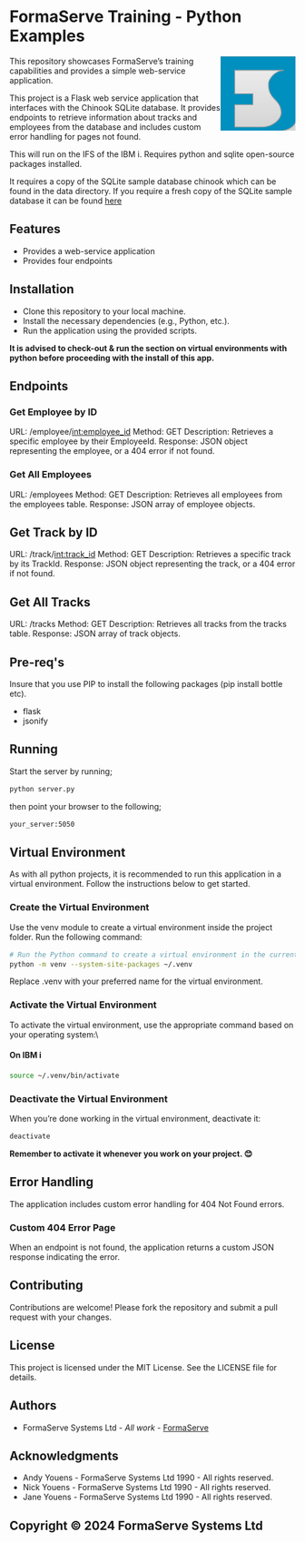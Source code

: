 # FormaServe Training - Python Examples

<img src="/static/images/Logo.png" align="right">

This repository showcases FormaServe’s training capabilities and provides a simple web-service application.

This project is a Flask web service application that interfaces with the Chinook SQLite database. It provides endpoints to retrieve information about tracks and employees from the database and includes custom error handling for pages not found.

This will run on the IFS of the IBM i.  Requires python and sqlite open-source packages installed.

It requires a copy of the SQLite sample database chinook which can be found in the data directory.  If you require a fresh copy of the SQLite sample database it can be found [here]([http://sqlite](https://www.sqlitetutorial.net/sqlite-sample-database/))

## Features

* Provides a web-service application
* Provides four endpoints

## Installation

* Clone this repository to your local machine.
* Install the necessary dependencies (e.g., Python, etc.).
* Run the application using the provided scripts.

**It is advised to check-out & run the section on virtual environments with python before proceeding with the install of this app.**

## Endpoints

### Get Employee by ID

URL: /employee/<int:employee_id>
Method: GET
Description: Retrieves a specific employee by their EmployeeId.
Response: JSON object representing the employee, or a 404 error if not found.

### Get All Employees

URL: /employees
Method: GET
Description: Retrieves all employees from the employees table.
Response: JSON array of employee objects.

## Get Track by ID

URL: /track/<int:track_id>
Method: GET
Description: Retrieves a specific track by its TrackId.
Response: JSON object representing the track, or a 404 error if not found.

## Get All Tracks

URL: /tracks
Method: GET
Description: Retrieves all tracks from the tracks table.
Response: JSON array of track objects.

## Pre-req's

Insure that you use PIP to install the following packages (pip install bottle etc).

* flask
* jsonify

## Running

Start the server by running;

```bash
python server.py
```

then point your browser to the following;

```bash
your_server:5050
```

## Virtual Environment

As with all python projects, it is recommended to run this application in a virtual environment.  Follow the instructions below to get started.

### Create the Virtual Environment

Use the venv module to create a virtual environment inside the project folder. Run the following command:

```bash
# Run the Python command to create a virtual environment in the current directory
python -m venv --system-site-packages ~/.venv
```

Replace .venv with your preferred name for the virtual environment.

### Activate the Virtual Environment

To activate the virtual environment, use the appropriate command based on your operating system:\

#### On IBM i

```bash
source ~/.venv/bin/activate
```

### Deactivate the Virtual Environment

When you’re done working in the virtual environment, deactivate it:

```bash
deactivate
```

**Remember to activate it whenever you work on your project. 😊**

## Error Handling

The application includes custom error handling for 404 Not Found errors.

### Custom 404 Error Page

When an endpoint is not found, the application returns a custom JSON response indicating the error.

## Contributing

Contributions are welcome! Please fork the repository and submit a pull request with your changes.

## License

This project is licensed under the MIT License. See the LICENSE file for details.

## Authors

* FormaServe Systems Ltd - *All work* - [FormaServe](https://www.formaserve.co.uk)

## Acknowledgments

* Andy Youens - FormaServe Systems Ltd 1990 - All rights reserved.
* Nick Youens - FormaServe Systems Ltd 1990 - All rights reserved.
* Jane Youens - FormaServe Systems Ltd 1990 - All rights reserved.

## Copyright © 2024 FormaServe Systems Ltd
